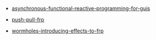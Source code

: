 * [asynchronous-functional-reactive-programming-for-guis](http://people.seas.harvard.edu/~chong/pubs/pldi13-elm.pdf)

* [push-pull-frp](http://conal.net/papers/push-pull-frp/push-pull-frp.pdf)

* [wormholes-introducing-effects-to-frp](http://haskell.cs.yale.edu/wp-content/uploads/2012/08/Winograd-Cort-Wormholes.pdf)
